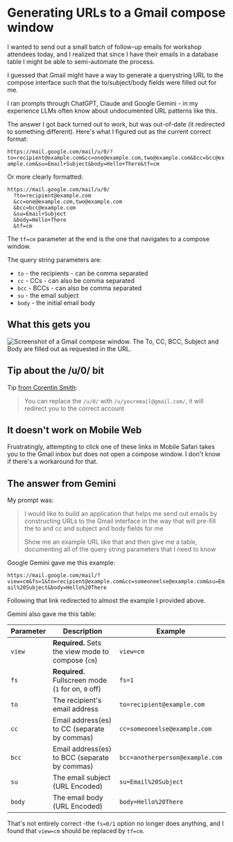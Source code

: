 # Generating URLs to a Gmail compose window

I wanted to send out a small batch of follow-up emails for workshop attendees today, and I realized that since I have their emails in a database table I might be able to semi-automate the process.

I guessed that Gmail might have a way to generate a querystring URL to the compose interface such that the to/subject/body fields were filled out for me.

I ran prompts through ChatGPT, Claude and Google Gemini - in my experience LLMs often know about undocumented URL patterns like this.

The answer I got back turned out to work, but was out-of-date (it redirected to something different). Here's what I figured out as the current correct format:

`https://mail.google.com/mail/u/0/?to=recipient@example.com&cc=one@example.com,two@example.com&bcc=bcc@example.com&su=Email+Subject&body=Hello+There&tf=cm`

Or more clearly formatted:

```
https://mail.google.com/mail/u/0/
  ?to=recipient@example.com
  &cc=one@example.com,two@example.com
  &bcc=bcc@example.com
  &su=Email+Subject
  &body=Hello+There
  &tf=cm
```

The `tf=cm` parameter at the end is the one that navigates to a compose window.

The query string parameters are:

- `to` - the recipients - can be comma separated
- `cc` - CCs - can also be comma separated
- `bcc` - BCCs - can also be comma separated
- `su` - the email subject
- `body` - the initial email body

## What this gets you

![Screenshot of a Gmail compose window. The To, CC, BCC, Subject and Body are filled out as requested in the URL.](https://github.com/simonw/til/assets/9599/87c9ef81-c067-45b1-b9d1-b5a3334e07dc)

## Tip about the /u/0/ bit

Tip [from Corentin Smith](https://twitter.com/CorentinSmith/status/1768000490481004641):

> You can replace the `/u/0/` with `/u/youremail@gmail.com/`, it will redirect you to the correct account

## It doesn't work on Mobile Web

Frustratingly, attempting to click one of these links in Mobile Safari takes you to the Gmail inbox but does not open a compose window. I don't know if there's a workaround for that.

## The answer from Gemini

My prompt was:

> I would like to build an application that helps me send out emails by constructing URLs to the Gmail interface in the way that will pre-fill the to and cc and subject and body fields for me
>
> Show me an example URL like that and then give me a table, documenting all of the query string parameters that I need to know

Google Gemini gave me this example:

`https://mail.google.com/mail/?view=cm&fs=1&to=recipient@example.com&cc=someoneelse@example.com&su=Email%20Subject&body=Hello%20There`

Following that link redirected to almost the example I provided above.

Gemini also gave me this table:

| Parameter | Description                                            | Example                                              |
|-----------|--------------------------------------------------------|------------------------------------------------------|
| `view`      | **Required.** Sets the view mode to compose (`cm`)     | `view=cm`                                              |
| `fs`        | **Required.** Fullscreen mode (`1` for on, `0` off)    | `fs=1`                                                 |
| `to`        | The recipient's email address                          | `to=recipient@example.com`                             |
| `cc`        | Email address(es) to CC (separate by commas)           | `cc=someoneelse@example.com`                           |
| `bcc`       | Email address(es) to BCC (separate by commas)          | `bcc=anotherperson@example.com`                        |
| `su`        | The email subject (URL Encoded)                        | `su=Email%20Subject`                                   |
| `body`      | The email body (URL Encoded)                           | `body=Hello%20There`                                   | 

That's not entirely correct -the `fs=0/1` option no longer does anything, and I found that `view=cm` should be replaced by `tf=cm`.
